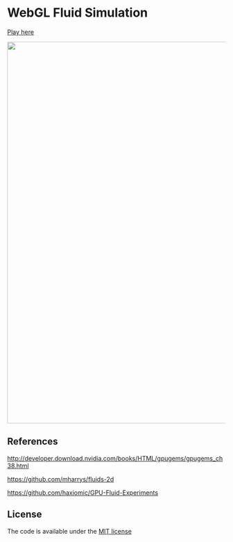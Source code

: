 # WebGL Fluid Simulation

[Play here](https://dersj.github.io/WebGL-Fluid-Simulation/)

<img src="/screenshot.jpg?raw=true" width="880">

## References

http://developer.download.nvidia.com/books/HTML/gpugems/gpugems_ch38.html

https://github.com/mharrys/fluids-2d

https://github.com/haxiomic/GPU-Fluid-Experiments

## License

The code is available under the [MIT license](LICENSE)
